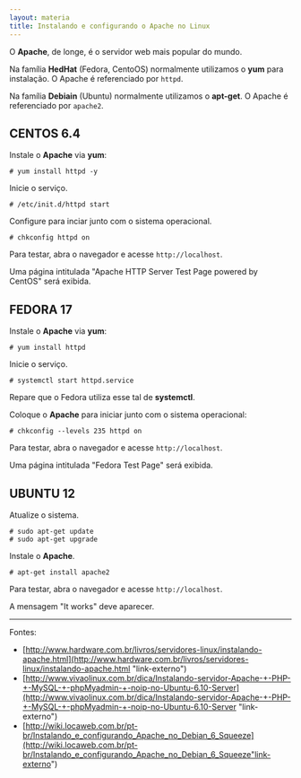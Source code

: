 ```yaml
---
layout: materia
title: Instalando e configurando o Apache no Linux
---
```


O __Apache__, de longe, é o servidor web mais popular do mundo.

Na família __HedHat__ (Fedora, CentoOS) normalmente utilizamos o __yum__ para instalação. O Apache é referenciado por `httpd`.

Na família __Debiain__ (Ubuntu) normalmente utilizamos o __apt-get__. O Apache é referenciado por `apache2`.



CENTOS 6.4
---

Instale o __Apache__ via __yum__:

    # yum install httpd -y 

Inicie o serviço.

    # /etc/init.d/httpd start


Configure para inciar junto com o sistema operacional.

    # chkconfig httpd on

Para testar, abra o navegador e acesse `http://localhost`.

Uma página intitulada "Apache HTTP Server Test Page powered by CentOS" será exibida.



FEDORA 17
---


Instale o __Apache__ via __yum__:

    # yum install httpd


Inicie o serviço.

    # systemctl start httpd.service

Repare que o Fedora utiliza esse tal de __systemctl__.

Coloque o __Apache__ para iniciar junto com o sistema operacional:

    # chkconfig --levels 235 httpd on
    
Para testar, abra o navegador e acesse `http://localhost`. 

Uma página intitulada "Fedora Test Page" será exibida.





UBUNTU 12
---

Atualize o sistema.

    # sudo apt-get update
    # sudo apt-get upgrade 

Instale o __Apache__.

    # apt-get install apache2

Para testar, abra o navegador e acesse `http://localhost`.

A mensagem "It works" deve aparecer.




<hr>

Fontes:

- [http://www.hardware.com.br/livros/servidores-linux/instalando-apache.html](http://www.hardware.com.br/livros/servidores-linux/instalando-apache.html "link-externo")
- [http://www.vivaolinux.com.br/dica/Instalando-servidor-Apache-+-PHP-+-MySQL-+-phpMyadmin-+-noip-no-Ubuntu-6.10-Server](http://www.vivaolinux.com.br/dica/Instalando-servidor-Apache-+-PHP-+-MySQL-+-phpMyadmin-+-noip-no-Ubuntu-6.10-Server "link-externo")
- [http://wiki.locaweb.com.br/pt-br/Instalando_e_configurando_Apache_no_Debian_6_Squeeze](http://wiki.locaweb.com.br/pt-br/Instalando_e_configurando_Apache_no_Debian_6_Squeeze"link-externo")
